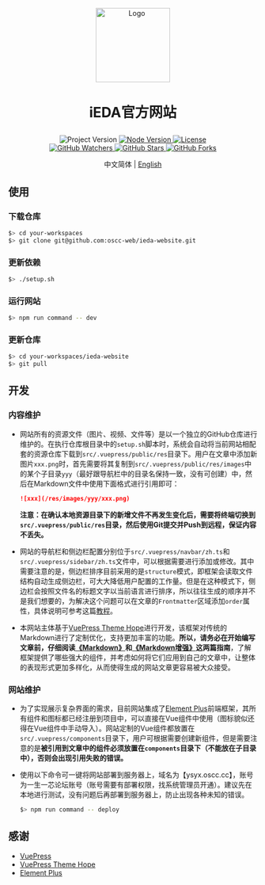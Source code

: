 <p align="center">
    <img alt="Logo" src="https://github.com/oscc-web/ieda-website-resources/blob/main/images/logo/logo.png" width="150">
</p>

<h1>
    <p align="center">iEDA官方网站</p>
</h1>

<p align="center">
    <a title="Project Version">
        <img alt="Project Version" src="https://img.shields.io/badge/version-1.0.0-brightgreen" />
    </a>
        <a title="Node Version" target="_blank" href="https://nodejs.org">
        <img alt="Node Version" src="https://img.shields.io/badge/Node-%3E%3D16.19.1-blue" />
    </a>
    <a title="License" target="_blank" href="https://github.com/oscc-web/ieda-website/blob/master/LICENSE">
        <img alt="License" src="https://img.shields.io/github/license/oscc-web/ieda-website.svg" />
    </a>
    <br/>
    <a title="GitHub Watchers" target="_blank" href="https://github.com/oscc-web/ieda-website/watchers">
        <img alt="GitHub Watchers" src="https://img.shields.io/github/watchers/oscc-web/ieda-website.svg?label=Watchers&style=social" />
    </a>
    <a title="GitHub Stars" target="_blank" href="https://github.com/oscc-web/ieda-website/stargazers">
        <img alt="GitHub Stars" src="https://img.shields.io/github/stars/oscc-web/ieda-website.svg?label=Stars&style=social" />
    </a>
    <a title="GitHub Forks" target="_blank" href="https://github.com/oscc-web/ieda-website/network/members">
        <img alt="GitHub Forks" src="https://img.shields.io/github/forks/oscc-web/ieda-website.svg?label=Forks&style=social" />
    </a>
</p>

<p align="center">中文简体 | <a title="English" href="README.md">English</a></p>

## 使用

### 下载仓库

```sh
$> cd your-workspaces
$> git clone git@github.com:oscc-web/ieda-website.git
```

### 更新依赖

```sh
$> ./setup.sh
```

### 运行网站

```sh
$> npm run command -- dev
```

### 更新仓库

```sh
$> cd your-workspaces/ieda-website
$> git pull
```

## 开发

### 内容维护

- 网站所有的资源文件（图片、视频、文件等）是以一个独立的GitHub仓库进行维护的。在执行仓库根目录中的`setup.sh`脚本时，系统会自动将当前网站相配套的资源仓库下载到`src/.vuepress/public/res`目录下。用户在文章中添加新图片`xxx.png`时，首先需要将其复制到`src/.vuepress/public/res/images`中的某个子目录`yyy`（最好跟导航栏中的目录名保持一致，没有可创建）中，然后在Markdown文件中使用下面格式进行引用即可：

    ```md
    ![xxx](/res/images/yyy/xxx.png)
    ```

    **注意：在确认本地资源目录下的新增文件不再发生变化后，需要将终端切换到`src/.vuepress/public/res`目录，然后使用Git提交并Push到远程，保证内容不丢失。**

- 网站的导航栏和侧边栏配置分别位于`src/.vuepress/navbar/zh.ts`和`src/.vuepress/sidebar/zh.ts`文件中，可以根据需要进行添加或修改。其中需要注意的是，侧边栏排序目前采用的是`structure`模式，即框架会读取文件结构自动生成侧边栏，可大大降低用户配置的工作量。但是在这种模式下，侧边栏会按照文件名的标题文字以当前语言进行排序，所以往往生成的顺序并不是我们想要的，为解决这个问题可以在文章的`Frontmatter`区域添加`order`属性，具体说明可参考这篇[教程](https://theme-hope.vuejs.press/zh/guide/layout/sidebar.html#自动生成侧边栏)。

- 本网站主体基于[VuePress Theme Hope](https://theme-hope.vuejs.press)进行开发，该框架对传统的Markdown进行了定制优化，支持更加丰富的功能。**所以，请务必在开始编写文章前，仔细阅读[《Markdown》](https://theme-hope.vuejs.press/zh/guide/get-started/markdown.html)和[《Markdown增强》](https://theme-hope.vuejs.press/zh/guide/markdown)这两篇指南**，了解框架提供了哪些强大的组件，并考虑如何将它们应用到自己的文章中，让整体的表现形式更加多样化，从而使得生成的网站文章更容易被大众接受。

### 网站维护

- 为了实现展示复杂界面的需求，目前网站集成了[Element Plus](https://element-plus.gitee.io/en-US)前端框架，其所有组件和图标都已经注册到项目中，可以直接在Vue组件中使用（图标貌似还得在Vue组件中手动导入）。网站定制的Vue组件都放置在`src/.vuepress/components`目录下，用户可根据需要创建新组件，但是需要注意的是**被引用到文章中的组件必须放置在`components`目录下（不能放在子目录中），否则会出现引用失败的错误。**

- 使用以下命令可一键将网站部署到服务器上，域名为【ysyx.oscc.cc】，账号为一生一芯论坛账号（账号需要有部署权限，找系统管理员开通）。建议先在本地进行测试，没有问题后再部署到服务器上，防止出现各种未知的错误。

    ```sh
    $> npm run command -- deploy
    ```

## 感谢

- [VuePress](https://vuepress.vuejs.org)
- [VuePress Theme Hope](https://theme-hope.vuejs.press)
- [Element Plus](https://element-plus.gitee.io/en-US)
